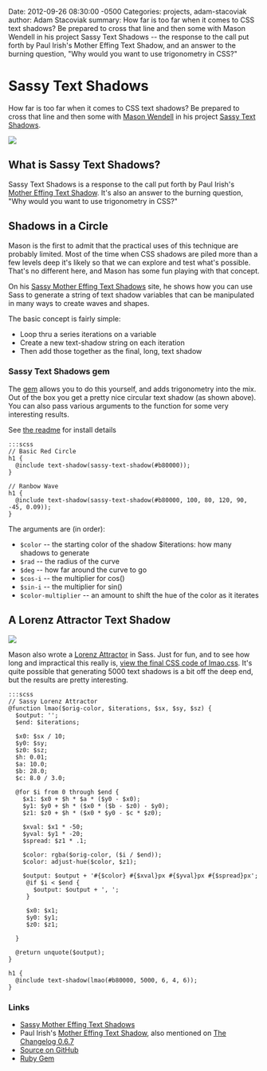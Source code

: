 Date: 2012-09-26 08:30:00 -0500
Categories: projects, adam-stacoviak
author: Adam Stacoviak
summary: How far is too far when it comes to CSS text shadows? Be prepared to cross that line and then some with Mason Wendell in his project Sassy Text Shadows -- the response to the call put forth by Paul Irish's Mother Effing Text Shadow, and an answer to the burning question, "Why would you want to use trigonometry in CSS?"

# Sassy Text Shadows

How far is too far when it comes to CSS text shadows? Be prepared to cross that line and then some with [Mason Wendell](/mason-wendell) in his project [Sassy Text Shadows](http://sassymothereffingtextshadow.com/).

<a href="http://sassymothereffingtextshadow.com/"><img src="/attachments/sassy-text-shadow.png" class="full" /></a>

## What is Sassy Text Shadows?

Sassy Text Shadows is a response to the call put forth by Paul Irish's [Mother Effing Text Shadow](http://mothereffingtextshadow.com/). It's also an answer to the burning question, "Why would you want to use trigonometry in CSS?"

## Shadows in a Circle

Mason is the first to admit that the practical uses of this technique are probably limited. Most of the time when CSS shadows are piled more than a few levels deep it's likely so that we can explore and test what's possible. That's no different here, and Mason has some fun playing with that concept.

On his [Sassy Mother Effing Text Shadows](http://sassymothereffingtextshadow.com/) site, he shows how you can use Sass to generate a string of text shadow variables that can be manipulated in many ways to create waves and shapes.

The basic concept is fairly simple:

* Loop thru a series iterations on a variable
* Create a new text-shadow string on each iteration
* Then add those together as the final, long, text shadow

### Sassy Text Shadows gem

The [gem](https://rubygems.org/gems/sassy-text-shadow) allows you to do this yourself, and adds trigonometry into the mix. Out of the box you get a pretty nice circular text shadow (as shown above). You can also pass various arguments to the function for some very interesting results.

See [the readme](https://github.com/canarymason/sassytextshadow#readme) for install details

    :::scss
    // Basic Red Circle
    h1 { 
      @include text-shadow(sassy-text-shadow(#b80000)); 
    }
    
    // Ranbow Wave
    h1 {
      @include text-shadow(sassy-text-shadow(#b80000, 100, 80, 120, 90, -45, 0.09));
    }
    
The arguments are (in order):

* `$color` -- the starting color of the shadow $iterations: how many shadows to generate  
* `$rad` -- the radius of the curve   
* `$deg` -- how far around the curve to go  
* `$cos-i` -- the multiplier for cos()   
* `$sin-i` -- the multiplier for sin() 
* `$color-multiplier` -- an amount to shift the hue of the color as it iterates


## A Lorenz Attractor Text Shadow

<a href="http://sassymothereffingtextshadow.com/"><img src="/attachments/sassy-text-shadow-lorenz.png" class="full" /></a>

Mason also wrote a [Lorenz Attractor](http://en.wikipedia.org/wiki/Lorenz_Attractor) in Sass. Just for fun, and to see how long and impractical this really is, [view the final CSS code of lmao.css](http://sassymothereffingtextshadow.com/stylesheets/lmao.css). It's quite possible that generating 5000 text shadows is a bit off the deep end, but the results are pretty interesting.

    :::scss
    // Sassy Lorenz Attractor
    @function lmao($orig-color, $iterations, $sx, $sy, $sz) {
      $output: '';
      $end: $iterations;

      $x0: $sx / 10;
      $y0: $sy;
      $z0: $sz;
      $h: 0.01;
      $a: 10.0;
      $b: 28.0;
      $c: 8.0 / 3.0;

      @for $i from 0 through $end {
        $x1: $x0 + $h * $a * ($y0 - $x0);
        $y1: $y0 + $h * ($x0 * ($b - $z0) - $y0);
        $z1: $z0 + $h * ($x0 * $y0 - $c * $z0);

        $xval: $x1 * -50;
        $yval: $y1 * -20;
        $spread: $z1 * .1;

        $color: rgba($orig-color, ($i / $end));
        $color: adjust-hue($color, $z1);

        $output: $output + '#{$color} #{$xval}px #{$yval}px #{$spread}px';
         @if $i < $end {
           $output: $output + ', ';
         }

         $x0: $x1;
         $y0: $y1;
         $z0: $z1;

      }

      @return unquote($output);
    }

    h1 {
      @include text-shadow(lmao(#b80000, 5000, 6, 4, 6));
    }


### Links

* [Sassy Mother Effing Text Shadows](http://sassymothereffingtextshadow.com/)
* Paul Irish's [Mother Effing Text Shadow](http://mothereffingtextshadow.com/), also mentioned on [The Changelog 0.6.7](http://thechangelog.com/post/9123518427/episode-0-6-7-html5-boilerplate-modernizr-and-more-with)
* [Source on GitHub](https://github.com/canarymason/sassytextshadow)
* [Ruby Gem](https://rubygems.org/gems/sassy-text-shadow)